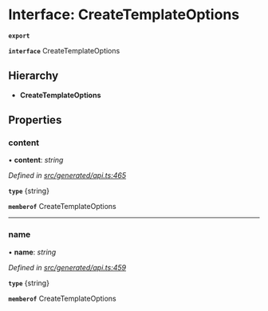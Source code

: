 # Interface: CreateTemplateOptions

**`export`** 

**`interface`** CreateTemplateOptions

## Hierarchy

* **CreateTemplateOptions**

## Properties

###  content

• **content**: *string*

*Defined in [src/generated/api.ts:465](https://github.com/mailslurp/mailslurp-client-ts-js/blob/5d485ad/src/generated/api.ts#L465)*

**`type`** {string}

**`memberof`** CreateTemplateOptions

___

###  name

• **name**: *string*

*Defined in [src/generated/api.ts:459](https://github.com/mailslurp/mailslurp-client-ts-js/blob/5d485ad/src/generated/api.ts#L459)*

**`type`** {string}

**`memberof`** CreateTemplateOptions
